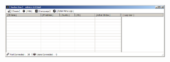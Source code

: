 ![Screenshot](https://raw.githubusercontent.com/Cryakl/Ultimate-RAT-Collection/refs/heads/main/SecurityW0rm/[%20Hacker%20Pan%20]%20_%20w0rm%20v%202.4%20Final/Screenshot.png)

